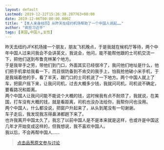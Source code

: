 ```yaml
---
layout: default
Lastmod: 2019-12-22T15:26:38.287763+00:00
date: 2019-12-06T00:00:00.000Z
title: "【本人亲身经历】从昨天在纽约机场帮助了一个中国人说起……"
author: "疯狂习近平"
tags: [美国,中国人,支性]
---
```


昨天去纽约JFK机场接一个朋友，朋友飞机晚点，于是我就在候机厅等待，两个中年中国人过来问我会不会讲英文，我说会，他问，能不能帮他跟的士司机交流一下，把他们送到布鲁克林某个地方。  
于是我举手之劳，带他们到门口，外面其实已经很冷了，我问他们地址是什么，他们把手机拿给我看一下，而且很防备到不肯交的我手上，怕我抢他破小米手机，于是我端着他的手，看了半天，跟门口的士司机说了一下地方。两个中国人就上了车，把窗户摇下来，让我问司机，过去大概多少钱，我就问司机，司机说不确定，要看路况和距离。  
两个中国人让我问问能不能说个大概的钱，这时候我有点不耐烦了，我就说，在美国，打车没有大概的钱，就是看距离，司机也没办法给你，我帮你问也没用。  
两个中国人，什么都没说，把窗户升起来了，从头到尾没有一句谢谢。  
车子走后，我发现我冻得鼻涕都趟下来了。  
也许我离开中国太久了，我忘了以前中国人是不是本来就是这样，也或许是中国这几年才开始变成这样的，但我想说，我不喜欢中国人。  
我以后，不会再帮中国人……


> [点击品葱原文参与讨论](https://pincong.rocks/article/10471)

